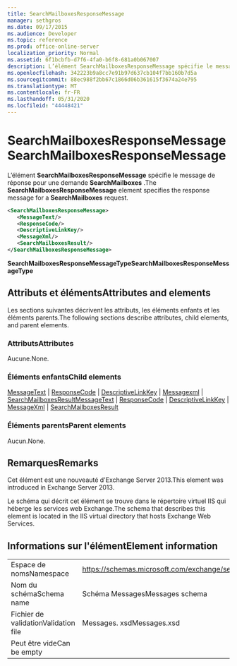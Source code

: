 ```yaml
---
title: SearchMailboxesResponseMessage
manager: sethgros
ms.date: 09/17/2015
ms.audience: Developer
ms.topic: reference
ms.prod: office-online-server
localization_priority: Normal
ms.assetid: 6f1bcbfb-d7f6-4fa0-b6f8-681a0b067007
description: L’élément SearchMailboxesResponseMessage spécifie le message de réponse pour une demande SearchMailboxes.
ms.openlocfilehash: 342223b9a8cc7e91b97d637cb104f7bb160b7d5a
ms.sourcegitcommit: 88ec988f2bb67c1866d06b361615f3674a24e795
ms.translationtype: MT
ms.contentlocale: fr-FR
ms.lasthandoff: 05/31/2020
ms.locfileid: "44448421"
---
```

# <a name="searchmailboxesresponsemessage"></a><span data-ttu-id="da95c-103">SearchMailboxesResponseMessage</span><span class="sxs-lookup"><span data-stu-id="da95c-103">SearchMailboxesResponseMessage</span></span>

<span data-ttu-id="da95c-104">L’élément **SearchMailboxesResponseMessage** spécifie le message de réponse pour une demande **SearchMailboxes** .</span><span class="sxs-lookup"><span data-stu-id="da95c-104">The **SearchMailboxesResponseMessage** element specifies the response message for a **SearchMailboxes** request.</span></span> 
  
```XML
<SearchMailboxesResponseMessage>
   <MessageText/>
   <ResponseCode/>
   <DescriptiveLinkKey/>
   <MessageXml/>
   <SearchMailboxesResult/>
</SearchMailboxesResponseMessage>
```

 <span data-ttu-id="da95c-105">**SearchMailboxesResponseMessageType**</span><span class="sxs-lookup"><span data-stu-id="da95c-105">**SearchMailboxesResponseMessageType**</span></span>
## <a name="attributes-and-elements"></a><span data-ttu-id="da95c-106">Attributs et éléments</span><span class="sxs-lookup"><span data-stu-id="da95c-106">Attributes and elements</span></span>

<span data-ttu-id="da95c-107">Les sections suivantes décrivent les attributs, les éléments enfants et les éléments parents.</span><span class="sxs-lookup"><span data-stu-id="da95c-107">The following sections describe attributes, child elements, and parent elements.</span></span>
  
### <a name="attributes"></a><span data-ttu-id="da95c-108">Attributs</span><span class="sxs-lookup"><span data-stu-id="da95c-108">Attributes</span></span>

<span data-ttu-id="da95c-109">Aucune.</span><span class="sxs-lookup"><span data-stu-id="da95c-109">None.</span></span>
  
### <a name="child-elements"></a><span data-ttu-id="da95c-110">Éléments enfants</span><span class="sxs-lookup"><span data-stu-id="da95c-110">Child elements</span></span>

<span data-ttu-id="da95c-111">[MessageText](messagetext.md)  |  [ResponseCode](responsecode.md)  |  [DescriptiveLinkKey](descriptivelinkkey.md)  |  [Messagexml](messagexml.md)  |  [SearchMailboxesResult](searchmailboxesresult.md)</span><span class="sxs-lookup"><span data-stu-id="da95c-111">[MessageText](messagetext.md) | [ResponseCode](responsecode.md) | [DescriptiveLinkKey](descriptivelinkkey.md) | [MessageXml](messagexml.md) | [SearchMailboxesResult](searchmailboxesresult.md)</span></span>
  
### <a name="parent-elements"></a><span data-ttu-id="da95c-112">Éléments parents</span><span class="sxs-lookup"><span data-stu-id="da95c-112">Parent elements</span></span>

<span data-ttu-id="da95c-113">Aucun.</span><span class="sxs-lookup"><span data-stu-id="da95c-113">None.</span></span>
  
## <a name="remarks"></a><span data-ttu-id="da95c-114">Remarques</span><span class="sxs-lookup"><span data-stu-id="da95c-114">Remarks</span></span>

<span data-ttu-id="da95c-115">Cet élément est une nouveauté d'Exchange Server 2013.</span><span class="sxs-lookup"><span data-stu-id="da95c-115">This element was introduced in Exchange Server 2013.</span></span>
  
<span data-ttu-id="da95c-116">Le schéma qui décrit cet élément se trouve dans le répertoire virtuel IIS qui héberge les services web Exchange.</span><span class="sxs-lookup"><span data-stu-id="da95c-116">The schema that describes this element is located in the IIS virtual directory that hosts Exchange Web Services.</span></span>
  
## <a name="element-information"></a><span data-ttu-id="da95c-117">Informations sur l'élément</span><span class="sxs-lookup"><span data-stu-id="da95c-117">Element information</span></span>

|||
|:-----|:-----|
|<span data-ttu-id="da95c-118">Espace de noms</span><span class="sxs-lookup"><span data-stu-id="da95c-118">Namespace</span></span>  <br/> |https://schemas.microsoft.com/exchange/services/2006/messages  <br/> |
|<span data-ttu-id="da95c-119">Nom du schéma</span><span class="sxs-lookup"><span data-stu-id="da95c-119">Schema name</span></span>  <br/> |<span data-ttu-id="da95c-120">Schéma Messages</span><span class="sxs-lookup"><span data-stu-id="da95c-120">Messages schema</span></span>  <br/> |
|<span data-ttu-id="da95c-121">Fichier de validation</span><span class="sxs-lookup"><span data-stu-id="da95c-121">Validation file</span></span>  <br/> |<span data-ttu-id="da95c-122">Messages. xsd</span><span class="sxs-lookup"><span data-stu-id="da95c-122">Messages.xsd</span></span>  <br/> |
|<span data-ttu-id="da95c-123">Peut être vide</span><span class="sxs-lookup"><span data-stu-id="da95c-123">Can be empty</span></span>  <br/> ||
   


